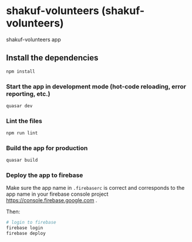 # shakuf-volunteers (shakuf-volunteers)

shakuf-volunteers app

## Install the dependencies
```bash
npm install
```

### Start the app in development mode (hot-code reloading, error reporting, etc.)
```bash
quasar dev
```

### Lint the files
```bash
npm run lint
```

### Build the app for production
```bash
quasar build
```

### Deploy the app to firebase
Make sure the app name in `.firebaserc` is correct and corresponds to the app name in your firebase console project https://console.firebase.google.com .

Then:
```bash
# login to firebase
firebase login
firebase deploy
```
